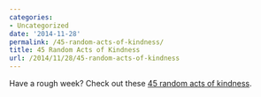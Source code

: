 ```yaml
---
categories:
- Uncategorized
date: '2014-11-28'
permalink: /45-random-acts-of-kindness/
title: 45 Random Acts of Kindness
url: /2014/11/28/45-random-acts-of-kindness
---
```


Have a rough week? Check out these [45 random acts of kindness](http://www.passitdown.co/acts-of-kindness-random/).